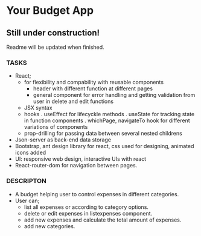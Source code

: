 # Your Budget App

## Still under construction!

Readme will be updated when finished.

### TASKS

- React;
    * for flexibility and compability with reusable components 
        - header with different function at different pages
        - general component for error handling and getting validation from user in delete and edit functions
    * JSX syntax
    * hooks
        . useEffect for lifecyckle methods
        . useState for tracking state in function components
        . whichPage, navigateTo hook for different variations of components
    * prop-drilling for passing data between several nested childrens
- Json-server as back-end data storage
- Bootstrap, ant design library for react, css used for designing, animated icons added
- UI: responsive web design, interactive UIs  with react
- React-router-dom for navigation between pages.

### DESCRIPTON

- A budget helping user to control expenses in different categories.
- User can;
    * list all expenses or according to category options.
    * delete or edit expenses in listexpenses component.
    * add new expenses and calculate the total amount of expenses.
    * add new categories.
    


